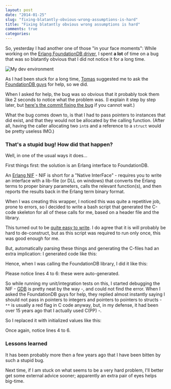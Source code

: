 ```yaml
---
layout: post
date: "2014-01-25"
slug: "fixing-blatantly-obvious-wrong-assumptions-is-hard"
title: "Fixing blatantly obvious wrong assumptions is hard"
comments: true
categories: 
---
```


So, yesterday I had another one of those "in your face moments": While working on the 
[Erlang FoundationDB driver](https://github.com/happypancake/fdb-erlang), I spent **a lot** of time on a bug that was so blatantly obvious that I did not notice it for a long time.

![My dev environment](https://i.snag.gy/5r5eC.jpg)

As I had been stuck for a long time, [Tomas](https://twitter.com/ptomasroos) suggested me to ask the [FoundationDB guys](https://foundationdb.com/) for help, so we did.

When I asked for help, the bug was so obvious that it probably took them like 2 seconds to notice what the problem was. (I explain it step by step later, but [here's the commit fixing the bug](https://github.com/happypancake/fdb-erlang/commit/2b15aeef27ced6a6d14d97f9a01c9682f9047c14#diff-754ec66646d2386b94625d7ecb6c1ca8L309) if you cannot wait.)

What the bug comes down to, is that I had to pass pointers to instances that did exist, and that they would not be allocated by the calling function. (After all, having the caller allocating two `int`s and a reference to
a `struct` would be pretty useless IMO.)

### That's a stupid bug! How did that happen?

Well, in one of the usual ways it does... 

First things first: the solution is an Erlang interface to FoundationDB.

An [Erlang NIF](https://www.erlang.org/doc/tutorial/nif.html) - NIF is short for a "Native InterFace" -
requires you to write an interface with a lib-file (or DLL on windows) that converts the Erlang terms to proper binary parameters, calls the relevant function(s), and then reports 
the results back in the Erlang term binary format.

When I was creating this wrapper, I noticed this was quite a repetitive job, prone to errors, so I decided to write a bash script that generated the C-code skeleton for all of these calls for me, based on a header file and 
the library.

This turned out to be [quite easy to write](https://github.com/happypancake/fdb-erlang/blob/master/tools/generate_fdb_nif). I do agree that it is will probably be hard to de-construct, but as this script was required to run only once, this was good enough for me.

But, automatically parsing these things and generating the C-files had an extra implication: I generated code like this:
<script src="https://gist.github.com/ToJans/8613033.js?file=before.c"></script>

Hence, when I was calling the FoundationDB library, I did it like this:
<script src="https://gist.github.com/ToJans/8613033.js?file=intermediate.c"></script>

Please notice lines 4 to 6: these were auto-generated.

So while running my unit/integration tests on this, I started debugging the NIF - [GDB](https://www.gnu.org/software/gdb/) is pretty neat by the way -, and could not find the error.
When I asked the FoundationDB guys for help, they replied almost instantly saying I should not pass in pointers to integers and pointers to pointers to structs - `**` is usually a red flag in C code anyway, but, in my defense,  it had been over 15 years ago that I actually used C(PP) -.

So I replaced it with initialized values like this:
<script src="https://gist.github.com/ToJans/8613033.js?file=after.c"></script>

Once again, notice lines 4 to 6.

### Lessons learned

It has been probably more then a few years ago that I have been bitten by such a stupid bug.

Next time, if I am stuck on what seems to be a very hard problem, I'll better get some external advice sooner; apparently an extra pair of eyes helps big-time.



